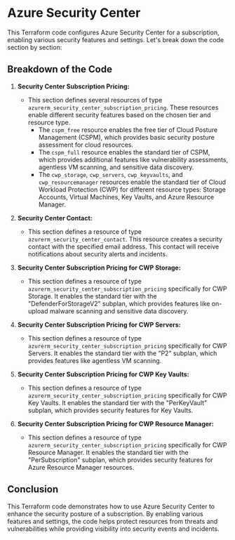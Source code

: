 # Azure Security Center

This Terraform code configures Azure Security Center for a subscription, enabling various security features and settings. Let's break down the code section by section:

## Breakdown of the Code

1. **Security Center Subscription Pricing:**
   - This section defines several resources of type `azurerm_security_center_subscription_pricing`. These resources enable different security features based on the chosen tier and resource type.
     - The `cspm_free` resource enables the free tier of Cloud Posture Management (CSPM), which provides basic security posture assessment for cloud resources.
     - The `cspm_full` resource enables the standard tier of CSPM, which provides additional features like vulnerability assessments, agentless VM scanning, and sensitive data discovery.
     - The `cwp_storage`, `cwp_servers`, `cwp_keyvaults`, and `cwp_resourcemanager` resources enable the standard tier of Cloud Workload Protection (CWP) for different resource types: Storage Accounts, Virtual Machines, Key Vaults, and Azure Resource Manager.

3. **Security Center Contact:**
   - This section defines a resource of type `azurerm_security_center_contact`. This resource creates a security contact with the specified email address. This contact will receive notifications about security alerts and incidents.

4. **Security Center Subscription Pricing for CWP Storage:**
   - This section defines a resource of type `azurerm_security_center_subscription_pricing` specifically for CWP Storage. It enables the standard tier with the "DefenderForStorageV2" subplan, which provides features like on-upload malware scanning and sensitive data discovery.

5. **Security Center Subscription Pricing for CWP Servers:**
   - This section defines a resource of type `azurerm_security_center_subscription_pricing` specifically for CWP Servers. It enables the standard tier with the "P2" subplan, which provides features like agentless VM scanning.

6. **Security Center Subscription Pricing for CWP Key Vaults:**
   - This section defines a resource of type `azurerm_security_center_subscription_pricing` specifically for CWP Key Vaults. It enables the standard tier with the "PerKeyVault" subplan, which provides security features for Key Vaults.

7. **Security Center Subscription Pricing for CWP Resource Manager:**
   - This section defines a resource of type `azurerm_security_center_subscription_pricing` specifically for CWP Resource Manager. It enables the standard tier with the "PerSubscription" subplan, which provides security features for Azure Resource Manager resources.


## Conclusion

This Terraform code demonstrates how to use Azure Security Center to enhance the security posture of a subscription. By enabling various features and settings, the code helps protect resources from threats and vulnerabilities while providing visibility into security events and incidents.
